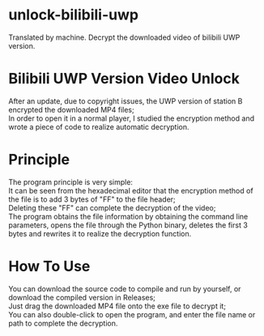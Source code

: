 # unlock-bilibili-uwp
Translated by machine.
Decrypt the downloaded video of bilibili UWP version.
# Bilibili UWP Version Video Unlock
After an update, due to copyright issues, the UWP version of station B encrypted the downloaded MP4 files;  
In order to open it in a normal player, I studied the encryption method and wrote a piece of code to realize automatic decryption.
# Principle
The program principle is very simple:  
It can be seen from the hexadecimal editor that the encryption method of the file is to add 3 bytes of "FF" to the file header;  
Deleting these "FF" can complete the decryption of the video;  
The program obtains the file information by obtaining the command line parameters, opens the file through the Python binary, deletes the first 3 bytes and rewrites it to realize the decryption function.
# How To Use
You can download the source code to compile and run by yourself, or download the compiled version in Releases;  
Just drag the downloaded MP4 file onto the exe file to decrypt it;  
You can also double-click to open the program, and enter the file name or path to complete the decryption.

